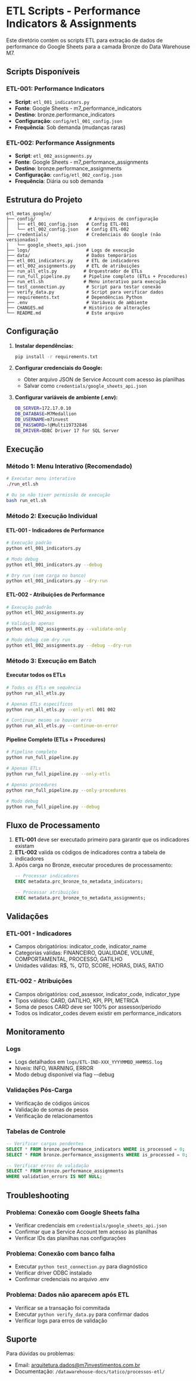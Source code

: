 # ETL Scripts - Performance Indicators & Assignments

Este diretório contém os scripts ETL para extração de dados de performance do Google Sheets para a camada Bronze do Data Warehouse M7.

## Scripts Disponíveis

### ETL-001: Performance Indicators
- **Script**: `etl_001_indicators.py`
- **Fonte**: Google Sheets - m7_performance_indicators
- **Destino**: bronze.performance_indicators
- **Configuração**: `config/etl_001_config.json`
- **Frequência**: Sob demanda (mudanças raras)

### ETL-002: Performance Assignments
- **Script**: `etl_002_assignments.py`
- **Fonte**: Google Sheets - m7_performance_assignments
- **Destino**: bronze.performance_assignments
- **Configuração**: `config/etl_002_config.json`
- **Frequência**: Diária ou sob demanda

## Estrutura do Projeto

```
etl_metas_google/
├── config/                    # Arquivos de configuração
│   ├── etl_001_config.json   # Config ETL-001
│   └── etl_002_config.json   # Config ETL-002
├── credentials/              # Credenciais do Google (não versionadas)
│   └── google_sheets_api.json
├── logs/                     # Logs de execução
├── data/                     # Dados temporários
├── etl_001_indicators.py     # ETL de indicadores
├── etl_002_assignments.py    # ETL de atribuições
├── run_all_etls.py          # Orquestrador de ETLs
├── run_full_pipeline.py     # Pipeline completo (ETLs + Procedures)
├── run_etl.sh               # Menu interativo para execução
├── test_connection.py        # Script para testar conexão
├── verify_data.py            # Script para verificar dados
├── requirements.txt          # Dependências Python
├── .env                      # Variáveis de ambiente
├── CHANGES.md               # Histórico de alterações
└── README.md                 # Este arquivo
```

## Configuração

1. **Instalar dependências:**
   ```bash
   pip install -r requirements.txt
   ```

2. **Configurar credenciais do Google:**
   - Obter arquivo JSON de Service Account com acesso às planilhas
   - Salvar como `credentials/google_sheets_api.json`

3. **Configurar variáveis de ambiente (.env):**
   ```bash
   DB_SERVER=172.17.0.10
   DB_DATABASE=M7Medallion
   DB_USERNAME=m7invest
   DB_PASSWORD=!@Multi19732846
   DB_DRIVER=ODBC Driver 17 for SQL Server
   ```

## Execução

### Método 1: Menu Interativo (Recomendado)
```bash
# Executar menu interativo
./run_etl.sh

# Ou se não tiver permissão de execução
bash run_etl.sh
```

### Método 2: Execução Individual

#### ETL-001 - Indicadores de Performance
```bash
# Execução padrão
python etl_001_indicators.py

# Modo debug
python etl_001_indicators.py --debug

# Dry run (sem carga no banco)
python etl_001_indicators.py --dry-run
```

#### ETL-002 - Atribuições de Performance
```bash
# Execução padrão
python etl_002_assignments.py

# Validação apenas
python etl_002_assignments.py --validate-only

# Modo debug com dry run
python etl_002_assignments.py --debug --dry-run
```

### Método 3: Execução em Batch

#### Executar todos os ETLs
```bash
# Todos os ETLs em sequência
python run_all_etls.py

# Apenas ETLs específicos
python run_all_etls.py --only-etl 001 002

# Continuar mesmo se houver erro
python run_all_etls.py --continue-on-error
```

#### Pipeline Completo (ETLs + Procedures)
```bash
# Pipeline completo
python run_full_pipeline.py

# Apenas ETLs
python run_full_pipeline.py --only-etls

# Apenas procedures
python run_full_pipeline.py --only-procedures

# Modo debug
python run_full_pipeline.py --debug
```

## Fluxo de Processamento

1. **ETL-001** deve ser executado primeiro para garantir que os indicadores existam
2. **ETL-002** valida os códigos de indicadores contra a tabela de indicadores
3. Após carga no Bronze, executar procedures de processamento:
   ```sql
   -- Processar indicadores
   EXEC metadata.prc_bronze_to_metadata_indicators;
   
   -- Processar atribuições
   EXEC metadata.prc_bronze_to_metadata_assignments;
   ```

## Validações

### ETL-001 - Indicadores
- Campos obrigatórios: indicator_code, indicator_name
- Categorias válidas: FINANCEIRO, QUALIDADE, VOLUME, COMPORTAMENTAL, PROCESSO, GATILHO
- Unidades válidas: R$, %, QTD, SCORE, HORAS, DIAS, RATIO

### ETL-002 - Atribuições
- Campos obrigatórios: cod_assessor, indicator_code, indicator_type
- Tipos válidos: CARD, GATILHO, KPI, PPI, METRICA
- Soma de pesos CARD deve ser 100% por assessor/período
- Todos os indicator_codes devem existir em performance_indicators

## Monitoramento

### Logs
- Logs detalhados em `logs/ETL-IND-XXX_YYYYMMDD_HHMMSS.log`
- Níveis: INFO, WARNING, ERROR
- Modo debug disponível via flag --debug

### Validações Pós-Carga
- Verificação de códigos únicos
- Validação de somas de pesos
- Verificação de relacionamentos

### Tabelas de Controle
```sql
-- Verificar cargas pendentes
SELECT * FROM bronze.performance_indicators WHERE is_processed = 0;
SELECT * FROM bronze.performance_assignments WHERE is_processed = 0;

-- Verificar erros de validação
SELECT * FROM bronze.performance_assignments 
WHERE validation_errors IS NOT NULL;
```

## Troubleshooting

### Problema: Conexão com Google Sheets falha
- Verificar credenciais em `credentials/google_sheets_api.json`
- Confirmar que a Service Account tem acesso às planilhas
- Verificar IDs das planilhas nas configurações

### Problema: Conexão com banco falha
- Executar `python test_connection.py` para diagnóstico
- Verificar driver ODBC instalado
- Confirmar credenciais no arquivo .env

### Problema: Dados não aparecem após ETL
- Verificar se a transação foi commitada
- Executar `python verify_data.py` para confirmar dados
- Verificar logs para erros de validação

## Suporte

Para dúvidas ou problemas:
- Email: arquitetura.dados@m7investimentos.com.br
- Documentação: `/datawarehouse-docs/tatico/processos-etl/`